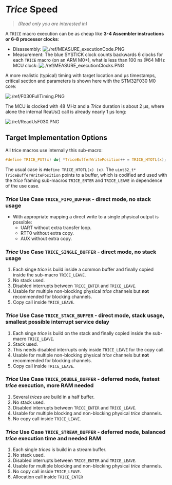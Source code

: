 # *Trice* Speed

> _(Read only you are interested in)_

 A `TRICE` macro execution can be as cheap like **3-4 Assembler instructions or 6-8 processor clocks**:

* Disassembly: ![./ref/MEASURE_executionCode.PNG](./ref/MEASURE_executionCode.PNG)
* Measurement: The blue SYSTICK clock counts backwards 6 clocks for each `TRICE` macro (on an ARM M0+), what is less than 100 ns @64 MHz MCU clock: ![./ref/MEASURE_executionClocks.PNG](./ref/MEASURE_executionClocks.PNG)

A more realistic (typical) timing with target location and µs timestamps, critical section and parameters is shown here with the STM32F030 M0 core:

![./ref/F030FullTiming.PNG](./ref/F030FullTiming.PNG)

The MCU is clocked with 48 MHz and a *Trice* duration is about 2 µs, where alone the internal ReaUs() call is already nearly 1 µs long:

![./ref/ReadUsF030.PNG](./ref/ReadUsF030.PNG)

## Target Implementation Options

All trice macros use internally this sub-macro:

```C
#define TRICE_PUT(x) do{ *TriceBufferWritePosition++ = TRICE_HTOTL(x); }while(0); //! PUT copies a 32 bit x into the TRICE buffer.
```

The usual case is `#define TRICE_HTOTL(x) (x)`. The `uint32_t* TriceBufferWritePosition` points to a buffer, which is codified and used with the *trice* framing sub-macros `TRICE_ENTER` and `TRICE_LEAVE` in dependence of the use case.

### *Trice* Use Case `TRICE_FIFO_BUFFER` - direct mode, no stack usage

* With appropriate mapping a direct write to a single physical output is possible:
  * UART without extra transfer loop.
  * RTT0 without extra copy.
  * AUX without extra copy.

### *Trice* Use Case `TRICE_SINGLE_BUFFER` - direct mode, no stack usage

1. Each singe *trice* is build inside a common buffer and finally copied inside the sub-macro `TRICE_LEAVE`.
1. No stack used.
1. Disabled interrupts between `TRICE_ENTER` and `TRICE_LEAVE`.
1. Usable for multiple non-blocking physical *trice* channels but **not** recommended for blocking channels.
1. Copy call inside `TRICE_LEAVE`.

### *Trice* Use Case `TRICE_STACK_BUFFER` - direct mode, stack usage, smallest possible interrupt service delay

1. Each singe *trice* is build on the stack and finally copied inside the sub-macro `TRICE_LEAVE`.
1. Stack used.
1. This needs disabled interrupts only inside `TRICE_LEAVE` for the copy call.
1. Usable for multiple non-blocking physical *trice* channels but **not** recommended for blocking channels.
1. Copy call inside `TRICE_LEAVE`.

### *Trice* Use Case `TRICE_DOUBLE_BUFFER` - deferred mode, fastest *trice* execution, more RAM needed

1. Several *trices* are build in a half buffer.
1. No stack used.
1. Disabled interrupts between `TRICE_ENTER` and `TRICE_LEAVE`.
1. Usable for multiple blocking and non-blocking physical *trice* channels.
1. No copy call inside `TRICE_LEAVE`.

### *Trice* Use Case `TRICE_STREAM_BUFFER` - deferred mode, balanced *trice* execution time and needed RAM

1. Each single *trices* is build in a stream buffer.
1. No stack used.
1. Disabled interrupts between `TRICE_ENTER` and `TRICE_LEAVE`.
1. Usable for multiple blocking and non-blocking physical *trice* channels.
1. No copy call inside `TRICE_LEAVE`.
1. Allocation call inside `TRICE_ENTER`

